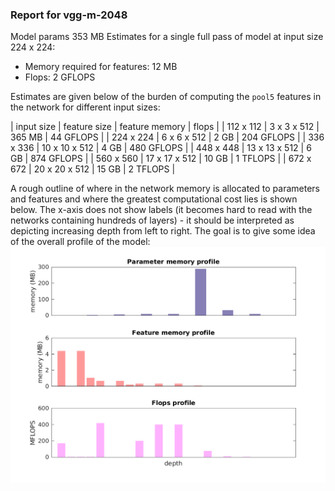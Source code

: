 ### Report for vgg-m-2048
Model params 353 MB 
Estimates for a single full pass of model at input size 224 x 224: 

* Memory required for features: 12 MB 
* Flops: 2 GFLOPS 

Estimates are given below of the burden of computing the `pool5` features in the network for different input sizes: 

| input size | feature size | feature memory | flops | 
 | 112 x 112 | 3 x 3 x 512 | 365 MB | 44 GFLOPS |
 | 224 x 224 | 6 x 6 x 512 | 2 GB | 204 GFLOPS |
 | 336 x 336 | 10 x 10 x 512 | 4 GB | 480 GFLOPS |
 | 448 x 448 | 13 x 13 x 512 | 6 GB | 874 GFLOPS |
 | 560 x 560 | 17 x 17 x 512 | 10 GB | 1 TFLOPS |
 | 672 x 672 | 20 x 20 x 512 | 15 GB | 2 TFLOPS |

A rough outline of where in the network memory is allocated to parameters and features and where the greatest computational cost lies is shown below.  The x-axis does not show labels (it becomes hard to read with the networks containing hundreds of layers) - it should be interpreted as depicting increasing depth from left to right.  The goal is to give some idea of the overall profile of the model: 
![vgg-m-2048 profile](figs/vgg-m-2048.png)
